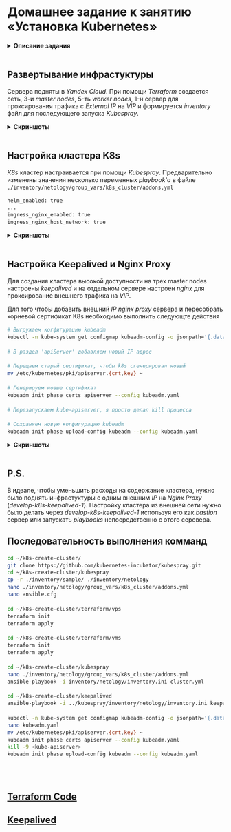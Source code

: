 # Домашнее задание к занятию «Установка Kubernetes»

<details>
<summary><b>Описание задания</b></summary>

### Цель задания

Установить кластер K8s.

### Чеклист готовности к домашнему заданию

1. Развёрнутые ВМ с ОС Ubuntu 20.04-lts.


### Инструменты и дополнительные материалы, которые пригодятся для выполнения задания

1. [Инструкция по установке kubeadm](https://kubernetes.io/docs/setup/production-environment/tools/kubeadm/create-cluster-kubeadm/).
2. [Документация kubespray](https://kubespray.io/).

-----

### Задание 1. Установить кластер k8s с 1 master node

1. Подготовка работы кластера из 5 нод: 1 мастер и 4 рабочие ноды.
2. В качестве CRI — containerd.
3. Запуск etcd производить на мастере.
4. Способ установки выбрать самостоятельно.

## Дополнительные задания (со звёздочкой)

**Настоятельно рекомендуем выполнять все задания под звёздочкой.** Их выполнение поможет глубже разобраться в материале.   
Задания под звёздочкой необязательные к выполнению и не повлияют на получение зачёта по этому домашнему заданию. 

------
### Задание 2*. Установить HA кластер

1. Установить кластер в режиме HA.
2. Использовать нечётное количество Master-node.
3. Для cluster ip использовать keepalived или другой способ.

### Правила приёма работы

1. Домашняя работа оформляется в своем Git-репозитории в файле README.md. Выполненное домашнее задание пришлите ссылкой на .md-файл в вашем репозитории.
2. Файл README.md должен содержать скриншоты вывода необходимых команд `kubectl get nodes`, а также скриншоты результатов.
3. Репозиторий должен содержать тексты манифестов или ссылки на них в файле README.md.

</details>

<br>

## Развертывание инфрастуктуры

Сервера подняты в *Yandex Cloud*. При помощи *Terraform* создается сеть, 3-и *master nodes*, 5-ть *worker nodes*, 1-н сервер для проксирования трафика c *External IP* на *VIP* и формируется *inventory* файл для последующего запуска *Kubespray*.

<details>
<summary><b>Скриншоты</b></summary>

![Скриншот 1](https://github.com/cachmc/netology_devops_homework/raw/main/07-kubernetes/12-installation/pictures/task-01-00.png)

![Скриншот 2](https://github.com/cachmc/netology_devops_homework/raw/main/07-kubernetes/12-installation/pictures/task-01-01.png)

![Скриншот 3](https://github.com/cachmc/netology_devops_homework/raw/main/07-kubernetes/12-installation/pictures/task-01-02.png)

![Скриншот 4](https://github.com/cachmc/netology_devops_homework/raw/main/07-kubernetes/12-installation/pictures/task-01-03.png)

![Скриншот 5](https://github.com/cachmc/netology_devops_homework/raw/main/07-kubernetes/12-installation/pictures/task-01-04.png)

![Скриншот 6](https://github.com/cachmc/netology_devops_homework/raw/main/07-kubernetes/12-installation/pictures/task-01-05.png)

![Скриншот 7](https://github.com/cachmc/netology_devops_homework/raw/main/07-kubernetes/12-installation/pictures/task-01-06.png)

![Скриншот 8](https://github.com/cachmc/netology_devops_homework/raw/main/07-kubernetes/12-installation/pictures/task-01-07.png)

![Скриншот 9](https://github.com/cachmc/netology_devops_homework/raw/main/07-kubernetes/12-installation/pictures/task-01-08.png)

![Скриншот 10](https://github.com/cachmc/netology_devops_homework/raw/main/07-kubernetes/12-installation/pictures/task-01-09.png)

![Скриншот 11](https://github.com/cachmc/netology_devops_homework/raw/main/07-kubernetes/12-installation/pictures/task-01-10.png)

![Скриншот 12](https://github.com/cachmc/netology_devops_homework/raw/main/07-kubernetes/12-installation/pictures/task-01-11.png)

![Скриншот 13](https://github.com/cachmc/netology_devops_homework/raw/main/07-kubernetes/12-installation/pictures/task-01-12.png)

![Скриншот 14](https://github.com/cachmc/netology_devops_homework/raw/main/07-kubernetes/12-installation/pictures/task-01-13.png)

![Скриншот 15](https://github.com/cachmc/netology_devops_homework/raw/main/07-kubernetes/12-installation/pictures/task-01-14.png)

![Скриншот 16](https://github.com/cachmc/netology_devops_homework/raw/main/07-kubernetes/12-installation/pictures/task-01-15.png)

![Скриншот 17](https://github.com/cachmc/netology_devops_homework/raw/main/07-kubernetes/12-installation/pictures/task-01-16.png)

</details>

<br>

## Настройка кластера K8s

*K8s* кластер настраивается при помощи *Kubespray*. Предварительно изменены значения несколько переменных *playbook'а* в файле `./inventory/netology/group_vars/k8s_cluster/addons.yml`

```bash
helm_enabled: true
...
ingress_nginx_enabled: true
ingress_nginx_host_network: true
```

<details>
<summary><b>Скриншоты</b></summary>

![Скриншот 18](https://github.com/cachmc/netology_devops_homework/raw/main/07-kubernetes/12-installation/pictures/task-02-00.png)

![Скриншот 19](https://github.com/cachmc/netology_devops_homework/raw/main/07-kubernetes/12-installation/pictures/task-02-01.png)

![Скриншот 20](https://github.com/cachmc/netology_devops_homework/raw/main/07-kubernetes/12-installation/pictures/task-02-02.png)

</details>

<br>

## Настройка Keepalived и Nginx Proxy

Для создания кластера высокой доступности на трех master nodes настроены *keepalived* и на отдельном сервере настроен *nginx* для проксирование внешнего трафика на *VIP*.

Для того чтобы добавить внешний *IP* *nginx proxy* сервера и пересобрать корневой сертификат K8s необходимо выполнить следующте действия

```bash
# Выгружаем когфигурацию kubeadm
kubectl -n kube-system get configmap kubeadm-config -o jsonpath='{.data.ClusterConfiguration}' > kubeadm.yaml

# В раздел 'apiServer' добавляем новый IP адрес

# Перещаем старый сертификат, чтобы k8s сгенерировал новый
mv /etc/kubernetes/pki/apiserver.{crt,key} ~

# Генерируем новые сертификат
kubeadm init phase certs apiserver --config kubeadm.yaml

# Перезапускаем kube-apiserver, я просто делал kill процессa

# Сохраняем новую когфигурацию kubeadm 
kubeadm init phase upload-config kubeadm --config kubeadm.yaml
```

<details>
<summary><b>Скриншоты</b></summary>

![Скриншот 21](https://github.com/cachmc/netology_devops_homework/raw/main/07-kubernetes/12-installation/pictures/task-03-00.png)

![Скриншот 22](https://github.com/cachmc/netology_devops_homework/raw/main/07-kubernetes/12-installation/pictures/task-03-01.png)

</details>

<br>

## P.S.

В идеале, чтобы уменьшить расходы на содержание кластера, нужно было поднять инфрастуктуры с одним внешним *IP* на *Nginx Proxy* (*develop-k8s-keepalived-1*).
Настройку кластера из внешней сети нужно было делать через *develop-k8s-keepalived-1* используя его как *bastion* сервер или запускать *playbooks* непосредственно с этого серевера.

## Последовательность выполнения комманд
```bash
cd ~/k8s-create-cluster/
git clone https://github.com/kubernetes-incubator/kubespray.git
cd ~/k8s-create-cluster/kubespray
cp -r ./inventory/sample/ ./inventory/netology
nano ./inventory/netology/group_vars/k8s_cluster/addons.yml
nano ansible.cfg

cd ~/k8s-create-cluster/terraform/vps
terraform init
terraform apply

cd ~/k8s-create-cluster/terraform/vms
terraform init
terraform apply

cd ~/k8s-create-cluster/kubespray
nano ./inventory/netology/group_vars/k8s_cluster/addons.yml
ansible-playbook -i inventory/netology/inventory.ini cluster.yml

cd ~/k8s-create-cluster/keepalived
ansible-playbook -i ../kubespray/inventory/netology/inventory.ini keepalived.yaml

kubectl -n kube-system get configmap kubeadm-config -o jsonpath='{.data.ClusterConfiguration}' > kubeadm.yaml
nano kubeadm.yaml
mv /etc/kubernetes/pki/apiserver.{crt,key} ~
kubeadm init phase certs apiserver --config kubeadm.yaml
kill -9 <kube-apiserver>
kubeadm init phase upload-config kubeadm --config kubeadm.yaml
```

<br>
<br>

## [Terraform Code](https://github.com/cachmc/netology_devops_homework/tree/main/07-kubernetes/12-installation/src/terraform)

## [Keepalived](https://github.com/cachmc/netology_devops_homework/tree/main/07-kubernetes/12-installation/src/keepalived)
